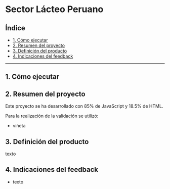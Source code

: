 # Sector Lácteo Peruano

## Índice

* [1. Cómo ejecutar](#1-cómo-ejecutar)
* [2. Resumen del proyecto](#2-resumen-del-proyecto)
* [3. Definición del producto](#3-definicion-del-producto)
* [4. Indicaciones del feedback](#4-indicaciones-del-feedback)

***

## 1. Cómo ejecutar

## 2. Resumen del proyecto

Este proyecto se ha desarrollado con 85% de JavaScript y 18.5% de HTML.

Para la realización de la validación se utilizó:

* viñeta

## 3. Definición del producto

texto

## 4. Indicaciones del feedback

* texto
